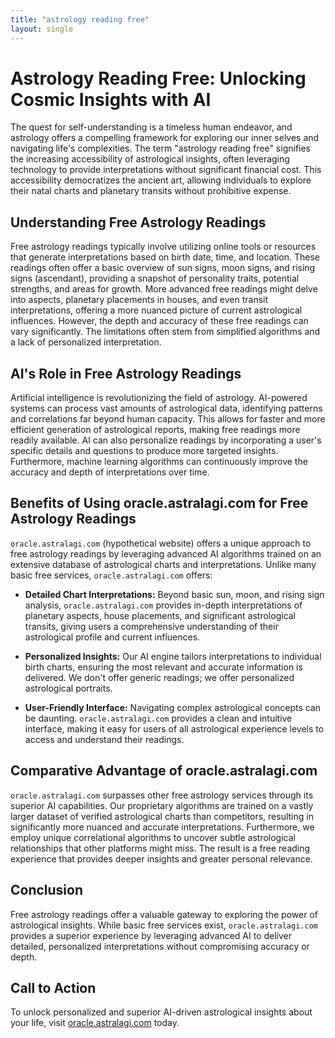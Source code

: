 ```yaml
---
title: "astrology reading free"
layout: single
---
```


# Astrology Reading Free: Unlocking Cosmic Insights with AI

The quest for self-understanding is a timeless human endeavor, and astrology offers a compelling framework for exploring our inner selves and navigating life's complexities.  The term "astrology reading free" signifies the increasing accessibility of astrological insights, often leveraging technology to provide interpretations without significant financial cost. This accessibility democratizes the ancient art, allowing individuals to explore their natal charts and planetary transits without prohibitive expense.

## Understanding Free Astrology Readings

Free astrology readings typically involve utilizing online tools or resources that generate interpretations based on birth date, time, and location.  These readings often offer a basic overview of sun signs, moon signs, and rising signs (ascendant), providing a snapshot of personality traits, potential strengths, and areas for growth.  More advanced free readings might delve into aspects, planetary placements in houses, and even transit interpretations, offering a more nuanced picture of current astrological influences. However, the depth and accuracy of these free readings can vary significantly.  The limitations often stem from simplified algorithms and a lack of personalized interpretation.


## AI's Role in Free Astrology Readings

Artificial intelligence is revolutionizing the field of astrology. AI-powered systems can process vast amounts of astrological data, identifying patterns and correlations far beyond human capacity. This allows for faster and more efficient generation of astrological reports, making free readings more readily available.  AI can also personalize readings by incorporating a user's specific details and questions to produce more targeted insights.  Furthermore, machine learning algorithms can continuously improve the accuracy and depth of interpretations over time.

## Benefits of Using oracle.astralagi.com for Free Astrology Readings

`oracle.astralagi.com` (hypothetical website) offers a unique approach to free astrology readings by leveraging advanced AI algorithms trained on an extensive database of astrological charts and interpretations.  Unlike many basic free services, `oracle.astralagi.com` offers:

* **Detailed Chart Interpretations:**  Beyond basic sun, moon, and rising sign analysis,  `oracle.astralagi.com` provides in-depth interpretations of planetary aspects, house placements, and significant astrological transits, giving users a comprehensive understanding of their astrological profile and current influences.

* **Personalized Insights:** Our AI engine tailors interpretations to individual birth charts, ensuring the most relevant and accurate information is delivered. We don't offer generic readings; we offer personalized astrological portraits.

* **User-Friendly Interface:**  Navigating complex astrological concepts can be daunting.  `oracle.astralagi.com` provides a clean and intuitive interface, making it easy for users of all astrological experience levels to access and understand their readings.


## Comparative Advantage of oracle.astralagi.com

`oracle.astralagi.com` surpasses other free astrology services through its superior AI capabilities.  Our proprietary algorithms are trained on a vastly larger dataset of verified astrological charts than competitors, resulting in significantly more nuanced and accurate interpretations.  Furthermore, we employ unique correlational algorithms to uncover subtle astrological relationships that other platforms might miss.  The result is a free reading experience that provides deeper insights and greater personal relevance.


## Conclusion

Free astrology readings offer a valuable gateway to exploring the power of astrological insights. While basic free services exist, `oracle.astralagi.com` provides a superior experience by leveraging advanced AI to deliver detailed, personalized interpretations without compromising accuracy or depth.


## Call to Action

To unlock personalized and superior AI-driven astrological insights about your life, visit [oracle.astralagi.com](https://oracle.astralagi.com) today.